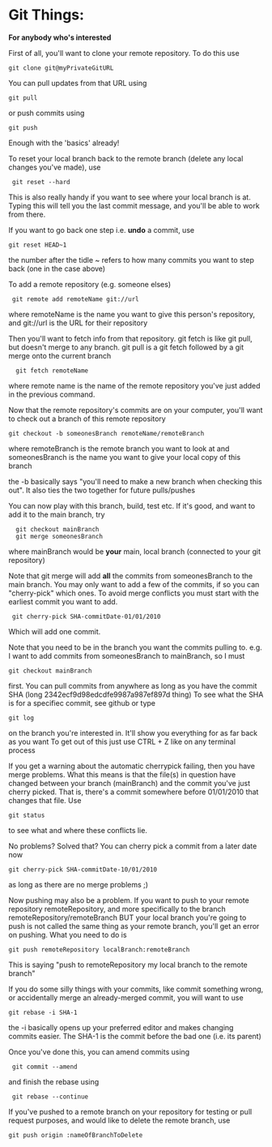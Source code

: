 Git Things:
==========

**For anybody who's interested**

First of all, you'll want to clone your remote repository. To do this use

    git clone git@myPrivateGitURL

You can pull updates from that URL using

    git pull

or push commits using

    git push

Enough with the 'basics' already!

To reset your local branch back to the remote branch (delete any local changes you've made), use

     git reset --hard
This is also really handy if you want to see where your local branch is at.
Typing this will tell you the last commit message, and you'll be able to work from there.

If you want to go back one step i.e. **undo** a commit, use

    git reset HEAD~1

the number after the tidle ~ refers to how many commits you want to step back (one in the case above)

To add a remote repository (e.g. someone elses)

     git remote add remoteName git://url
where remoteName is the name you want to give this person's repository, and git://url is the URL for their repository

Then you'll want to fetch info from that repository.
git fetch is like git pull, but doesn't merge to any branch.
git pull is a git fetch followed by a git merge onto the current branch

      git fetch remoteName

where remote name is the name of the remote repository you've just added in the previous command.

Now that the remote repository's commits are on your computer, you'll want to check out a branch of this remote repository

 	git checkout -b someonesBranch remoteName/remoteBranch

where remoteBranch is the remote branch you want to look at and someonesBranch is the name you want to give your local copy of this branch

the -b basically says "you'll need to make a new branch when checking this out". It also ties the two together for future pulls/pushes

You can now play with this branch, build, test etc.
If it's good, and want to add it to the main branch, try

      git checkout mainBranch
      git merge someonesBranch

where mainBranch would be **your** main, local branch (connected to your git repository)

Note that git merge will add **all** the commits from someonesBranch to the main branch.
You may only want to add a few of the commits, if so you can "cherry-pick" which ones.
To avoid merge conflicts you must start with the earliest commit you want to add.

     git cherry-pick SHA-commitDate-01/01/2010

Which will add one commit.

Note that you need to be in the branch you want the commits pulling to. e.g. I want to add commits from someonesBranch to mainBranch, so I must

    git checkout mainBranch

first.
You can pull commits from anywhere as long as you have the commit SHA (long 2342ecf9d98edcdfe9987a987ef897d thing)
To see what the SHA is for a specifiec commit, see github or type

    git log

on the branch you're interested in. It'll show you everything for as far back as you want
To get out of this just use CTRL + Z like on any terminal process

If you get a warning about the automatic cherrypick failing, then you have merge problems.
What this means is that the file(s) in question have changed between your branch (mainBranch) and the commit you've just cherry picked. That is, there's a commit somewhere before 01/01/2010 that changes that file.
Use

    git status
to see what and where these conflicts lie.

No problems? Solved that? You can cherry pick a commit from a later date now

    git cherry-pick SHA-commitDate-10/01/2010
as long as there are no merge problems ;)

Now pushing may also be a problem.
If you want to push to your remote repository remoteRepository, and more specifically to the branch remoteRepository/remoteBranch
BUT your local branch you're going to push is not called the same thing as your remote branch, you'll get an error on pushing.
What you need to do is

    git push remoteRepository localBranch:remoteBranch
This is saying "push to remoteRepository my local branch to the remote branch"

If you do some silly things with your commits, like commit something wrong, or accidentally merge an already-merged commit, you will want to use

    git rebase -i SHA-1
the -i basically opens up your preferred editor and makes changing commits easier. The SHA-1 is the commit before the bad one (i.e. its parent)

Once you've done this, you can amend commits using

     git commit --amend
and finish the rebase using

     git rebase --continue

If you've pushed to a remote branch on your repository for testing or pull request purposes, and would like to delete the remote branch, use

    git push origin :nameOfBranchToDelete